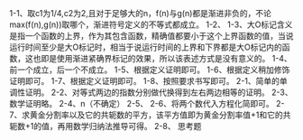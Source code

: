 1-1、取c1为1/4,c2为2,且对于足够大的n，f(n)与g(n)都是渐进非负的，不论max(f(n),g(n))取哪个，渐进符号定义的不等式都成立。
1-2、
1-3、大O标记含义是指一个函数的上界，作为其包含函数，精确值都要小于这个上界函数的值，当说运行时间至少是大O标记时，相当于说运行时间的上界和下界都是大O标记内的函数，这也即是使用渐进紧确界标记的效果，所以该表述方式是没有意义的。
1-4、前一个成立，后一个不成立。
1-5、根据定义证明即可。
1-6、根据定义稍加修饰证明即可。
1-7、根据定义证明即可。
1-8、按照要求书写即可。
2-1、简单的单调性证明。
2-2、对等式两边的指数分别做代换得到左右两边相等的证明。
2-3、数学证明略。
2-4、n（不确定）
2-5、
2-6、将两个数代入方程化简即可。
2-7、求黄金分割率以及它的共轭数的平方，该平方值即为黄金分割率值+1和它的共轭数+1的值，再用数学归纳法推导可得。
2-8、
思考题

